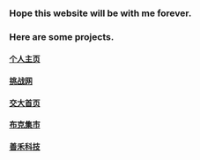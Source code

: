 ### Hope this website will be with me forever.
### Here are some projects.
#### [个人主页](https://sunfishlk.github.io)
#### [挑战网](https://sunfishlk.github.io/Project/tiaozhan)
#### [交大首页](https://sunfishlk.github.io/Project/XjtuPage)
#### [布克集市](https://sunfishlk.github.io/Project/BookMarket) 
#### [善禾科技](https://sunfishlk.github.io/Project/ShanHeTechnology)
